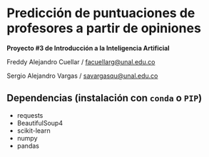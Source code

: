 
# Predicción de puntuaciones de profesores a partir de opiniones

**Proyecto #3 de Introducción a la Inteligencia Artificial**


Freddy Alejandro Cuellar / facuellarg@unal.edu.co

Sergio Alejandro Vargas / savargasqu@unal.edu.co

## Dependencias (instalación con `conda` o `PIP`)

- requests
- BeautifulSoup4
- scikit-learn
- numpy
- pandas
